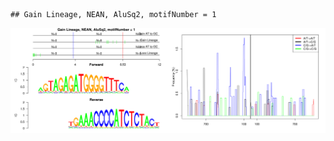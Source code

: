 

```
## Gain Lineage, NEAN, AluSq2, motifNumber = 1
```

![plot of chunk motifPValues](figure/motifPValues.png) 
  

